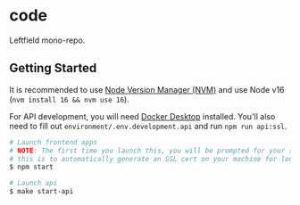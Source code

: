 # code

Leftfield mono-repo.

## Getting Started

It is recommended to use [Node Version Manager (NVM)](https://github.com/nvm-sh/nvm) and use Node v16 (`nvm install 16 && nvm use 16`).

For API development, you will need [Docker Desktop](https://www.docker.com/products/docker-desktop) installed. You'll also need to fill out `environment/.env.development.api` and run `npm run api:ssl`.

```sh
# Launch frontend apps
# NOTE: The first time you launch this, you will be prompted for your system password,
# this is to automatically generate an SSL cert on your machine for localhost
$ npm start

# Launch api
$ make start-api
```
